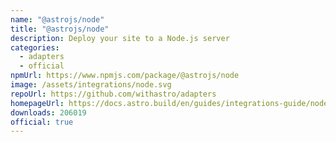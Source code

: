 ```yaml
---
name: "@astrojs/node"
title: "@astrojs/node"
description: Deploy your site to a Node.js server
categories:
  - adapters
  - official
npmUrl: https://www.npmjs.com/package/@astrojs/node
image: /assets/integrations/node.svg
repoUrl: https://github.com/withastro/adapters
homepageUrl: https://docs.astro.build/en/guides/integrations-guide/node/
downloads: 206019
official: true
---
```

